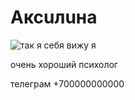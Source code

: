 # Аксuлuна

![так я себя вижу я](/src/face.png?raw=true)

очень хороший психолог

телеграм +700000000000
